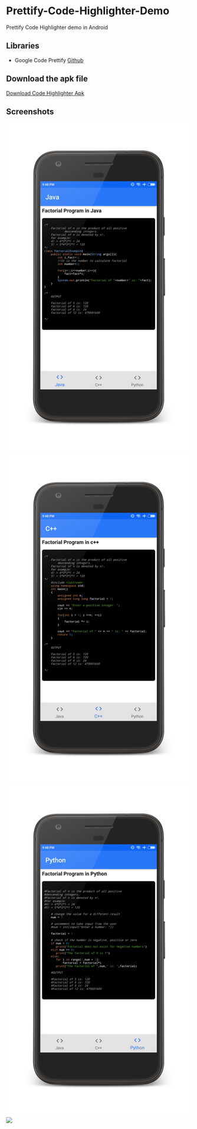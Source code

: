 # Prettify-Code-Highlighter-Demo
Prettify Code Highlighter demo in Android

## Libraries
- Google Code Prettify [Github](https://github.com/google/code-prettify)

## Download the apk file
<a href="/Code Highlighter.apk?raw=true" download="Code Highlighter.apk" target="_blank"> Download Code Highlighter Apk </a>

## Screenshots
<img src="/Screen1.png"/>
<img src="/Screen2.png"/>
<img src="/Screen3.png"/>
<img src="https://user-images.githubusercontent.com/5689784/67228309-97a44200-f456-11e9-81a7-2916e756dc12.gif"/>
